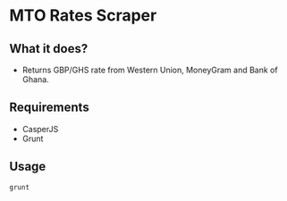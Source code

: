 MTO Rates Scraper
=================

What it does?
-------------

-	Returns GBP/GHS rate from Western Union, MoneyGram and Bank of Ghana.

Requirements
------------

-	CasperJS
-	Grunt

Usage
-----

```
grunt
```
